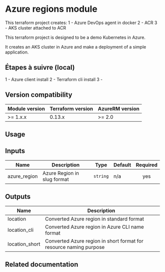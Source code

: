 # Azure regions module

This terraform project creates:
1 - Azure DevOps agent in docker
2 - ACR
3 - AKS cluster attached to ACR

This terraform project is designed to be a demo Kubernetes in Azure.

It creates an AKS cluster in Azure and make a deployment of a simple application.

## Étapes à suivre (local)
1 - Azure client install
2 - Terraform cli install
3 -

## Version compatibility

| Module version | Terraform version | AzureRM version |
|----------------|-------------------| --------------- |
| >= 1.x.x       | 0.13.x            | >= 2.0          |

## Usage



## Inputs

| Name | Description | Type | Default | Required |
|------|-------------|------|---------|:--------:|
| azure\_region | Azure Region in slug format | `string` | n/a | yes |

## Outputs

| Name | Description |
|------|-------------|
| location | Converted Azure region in standard format |
| location\_cli | Converted Azure region in Azure CLI name format |
| location\_short | Converted Azure region in short format for resource naming purpose |

## Related documentation
